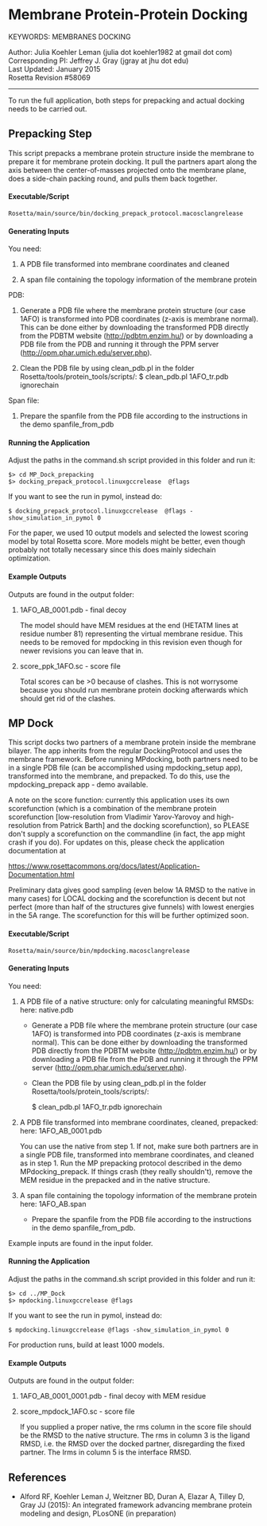 Membrane Protein-Protein Docking
================================

KEYWORDS: MEMBRANES DOCKING 

Author: Julia Koehler Leman (julia dot koehler1982 at gmail dot com)  
Corresponding PI: Jeffrey J. Gray (jgray at jhu dot edu)  
Last Updated: January 2015  
Rosetta Revision #58069

---

To run the full application, both steps for prepacking and actual docking needs
to be carried out. 

Prepacking Step
---------------

This script prepacks a membrane protein structure inside the membrane to prepare
it for membrane protein docking. It pull the partners apart along the axis between
the center-of-masses projected onto the membrane plane, does a side-chain packing
round, and pulls them back together.

#### Executable/Script

    Rosetta/main/source/bin/docking_prepack_protocol.macosclangrelease

#### Generating Inputs

You need:

1. A PDB file transformed into membrane coordinates and cleaned

2. A span file containing the topology information of the membrane protein

PDB:

1. Generate a PDB file where the membrane protein structure (our case 1AFO) is 
   transformed into PDB coordinates (z-axis is membrane normal). This can be done 
   either by downloading the transformed PDB directly from the PDBTM website 
   (http://pdbtm.enzim.hu/) or by downloading a PDB file from the PDB and running
   it through the PPM server (http://opm.phar.umich.edu/server.php).

2. Clean the PDB file by using clean_pdb.pl in the folder 
   Rosetta/tools/protein_tools/scripts/:
   $ clean_pdb.pl 1AFO_tr.pdb ignorechain

Span file:

1. Prepare the spanfile from the PDB file according to the instructions in the 
   demo spanfile_from_pdb

#### Running the Application

Adjust the paths in the command.sh script provided in this folder and run it:

    $> cd MP_Dock_prepacking
    $> docking_prepack_protocol.linuxgccrelease  @flags

If you want to see the run in pymol, instead do:

    $ docking_prepack_protocol.linuxgccrelease  @flags -show_simulation_in_pymol 0

For the paper, we used 10 output models and selected the lowest scoring model by
total Rosetta score. More models might be better, even though probably not totally
necessary since this does mainly sidechain optimization.

#### Example Outputs

Outputs are found in the output folder:

1. 1AFO_AB_0001.pdb  - final decoy

   The model should have MEM residues at the end (HETATM lines at residue number 81) 
   representing the virtual membrane residue. This needs to be removed for mpdocking in
   this revision even though for newer revisions you can leave that in.

2. score_ppk_1AFO.sc - score file

   Total scores can be >0 because of clashes. This is not worrysome because you 
   should run membrane protein docking afterwards which should get rid of the clashes.

MP Dock
-------

This script docks two partners of a membrane protein inside the membrane bilayer.
The app inherits from the regular DockingProtocol and uses the membrane framework.
Before running MPdocking, both partners need to be in a single PDB file (can be
accomplished using mpdocking_setup app), transformed into the membrane, and
prepacked. To do this, use the mpdocking_prepack app - demo available. 

A note on the score function: currently this application uses its own 
scorefunction (which is a combination of the membrane protein scorefunction 
[low-resolution from Vladimir Yarov-Yarovoy and high-resolution from Patrick Barth]
and the docking scorefunction), so PLEASE don't supply a scorefunction on the 
commandline (in fact, the app might crash if you do). For updates on this, please 
check the application documentation at

https://www.rosettacommons.org/docs/latest/Application-Documentation.html

Preliminary data gives good sampling (even below 1A RMSD to the native in many 
cases) for LOCAL docking and the scorefunction is decent but not perfect 
(more than half of the structures give funnels) with lowest energies in 
the 5A range. The scorefunction for this will be further optimized soon.

#### Executable/Script

    Rosetta/main/source/bin/mpdocking.macosclangrelease

#### Generating Inputs 

You need:

1.  A PDB file of a native structure: only for calculating meaningful RMSDs:
    here: native.pdb

    * Generate a PDB file where the membrane protein structure (our case 1AFO) 
      is transformed into PDB coordinates (z-axis is membrane normal). This can 
      be done either by downloading the transformed PDB directly from the PDBTM 
      website (http://pdbtm.enzim.hu/) or by downloading a PDB file from the 
      PDB and running it through the PPM server 
      (http://opm.phar.umich.edu/server.php).

    * Clean the PDB file by using clean_pdb.pl in the folder 
      Rosetta/tools/protein_tools/scripts/:

        $ clean_pdb.pl 1AFO_tr.pdb ignorechain

2.  A PDB file transformed into membrane coordinates, cleaned, prepacked:
    here: 1AFO_AB_0001.pdb

    You can use the native from step 1. If not, make sure both partners are in a
    single PDB file, transformed into membrane coordinates, and cleaned as in step 1.
    Run the MP prepacking protocol described in the demo MPdocking_prepack. 
    If things crash (they really shouldn't), remove the MEM residue in the 
    prepacked and in the native structure. 

3.  A span file containing the topology information of the membrane protein
    here: 1AFO_AB.span

    * Prepare the spanfile from the PDB file according to the instructions in 
      the demo spanfile_from_pdb.

Example inputs are found in the input folder.

#### Running the Application

Adjust the paths in the command.sh script provided in this folder and run it:
  
    $> cd ../MP_Dock
    $> mpdocking.linuxgccrelease @flags

If you want to see the run in pymol, instead do:

    $ mpdocking.linuxgccrelease @flags -show_simulation_in_pymol 0

For production runs, build at least 1000 models. 

#### Example Outputs

Outputs are found in the output folder:

1. 1AFO_AB_0001_0001.pdb - final decoy with MEM residue

2. score_mpdock_1AFO.sc  - score file

   If you supplied a proper native, the rms column in the score file should be the
   RMSD to the native structure. The rms in column 3 is the ligand RMSD, i.e. the 
   RMSD over the docked partner, disregarding the fixed partner. The Irms in column
   5 is the interface RMSD.

References
----------

* Alford RF, Koehler Leman J, Weitzner BD, Duran A, Elazar A, Tilley D, Gray JJ 
  (2015): An integrated framework advancing membrane protein modeling and 
  design, PLosONE (in preparation)
